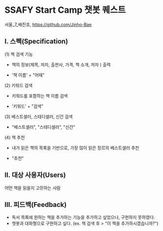 SSAFY Start Camp 챗봇 퀘스트
===========================
서울_7_배진호, https://github.com/Jinho-Bae


I. 스펙(Specification)  
----------------------------
 (1) 책 검색 기능  
  - 책의 정보(제목, 저자, 출판사, 가격, 책 소개, 저자 ) 출력
  
  - '책 이름' + "어때"  
 
 (2) 키워드 검색  
  - 키워드를 포함하는 책 이름 검색  
  
  - '키워드' + "검색"  
  
 (3) 베스트셀러, 스테디셀러, 신간 검색  
  - "베스트셀러", "스테디셀러", "신간"  
  
 (4) 책 추천  
  - 내가 읽은 책의 목록을 기반으로, 가장 많이 읽은 장르의 베스트셀러 추천
  
  - "추천"  
  
II. 대상 사용자(Users)
----------------------------
 어떤 책을 읽을지 고민하는 사람
   
III. 피드백(Feedback)
----------------------------
 - 독서 목록에 원하는 책을 추가하는 기능을 추가하고 싶었으나, 구현하지 못하였다.
 - 챗봇과 대화형으로 구현하고 싶다. (ex. 책 검색 후 > "이 책을 추가하시겠습니까?")
